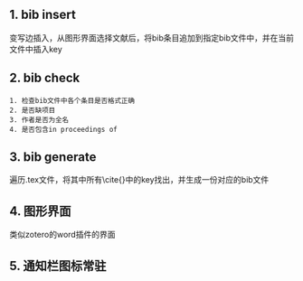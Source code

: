 ## 1. bib insert

变写边插入，从图形界面选择文献后，将bib条目追加到指定bib文件中，并在当前文件中插入key

## 2. bib check

	1. 检查bib文件中各个条目是否格式正确
 	2. 是否缺项目
 	3. 作者是否为全名
 	4. 是否包含in proceedings of 

## 3. bib generate

遍历.tex文件，将其中所有\cite{}中的key找出，并生成一份对应的bib文件

## 4. 图形界面

类似zotero的word插件的界面

## 5. 通知栏图标常驻